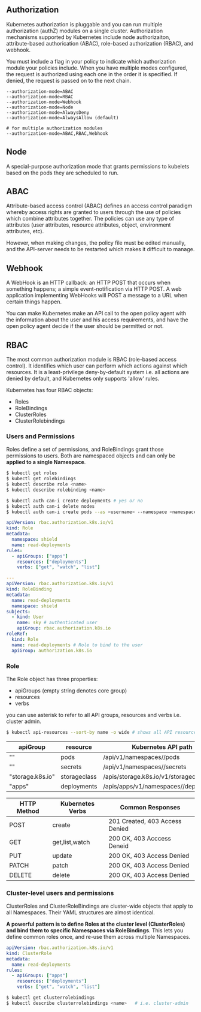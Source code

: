 ## Authorization

Kubernetes authorization is pluggable and you can run multiple authorization (authZ) modules on a single cluster. Authorization mechanisms supported by Kubernetes include node authorizaiton, attribute-based authorication (ABAC), role-based authorization (RBAC), and webhook.

You must include a flag in your policy to indicate which authorization module your policies include. When you have multiple modes configured, the request is authorized using each one in the order it is specified. If denied, the request is passed on to the next chain.

```
--authorization-mode=ABAC
--authorization-mode=RBAC
--authorization-mode=Webhook
--authorization-mode=Node
--authorization-mode=AlwaysDeny
--authorization-mode=AlwaysAllow (default)

# for multiple authorization modules
--authorization-mode=ABAC,RBAC,Webhook
```

## Node

A special-purpose authorization mode that grants permissions to kubelets based on the pods they are scheduled to run.

## ABAC

Attribute-based access control (ABAC) defines an access control paradigm whereby access rights are granted to users through the use of policies which combine attributes together. The policies can use any type of attributes (user attributes, resource attributes, object, environment attributes, etc).

However, when making changes, the policy file must be edited manually, and the API-server needs to be restarted which makes it difficult to manage.

## Webhook

A WebHook is an HTTP callback: an HTTP POST that occurs when something happens; a simple event-notification via HTTP POST. A web application implementing WebHooks will POST a message to a URL when certain things happen.

You can make Kubernetes make an API call to the open policy agent with the information about the user and his access requirements, and have the open policy agent decide if the user should be permitted or not.

## RBAC

The most common authorization module is RBAC (role-based access control). It identifies which user can perform which actions against which resources. It is a least-privilege deny-by-default system i.e. all actions are denied by default, and Kubernetes only supports 'allow' rules.

Kubernetes has four RBAC objects:

- Roles
- RoleBindings
- ClusterRoles
- ClusterRolebindings

### Users and Permissions

Roles define a set of permissions, and RoleBindings grant those permissions to users. Both are namespaced objects and can only be **applied to a single Namespace**.

```bash
$ kubectl get roles
$ kubectl get rolebindings
$ kubectl describe role <name>
$ kubectl describe rolebinding <name>
```

```bash
$ kubectl auth can-i create deployments # yes or no
$ kubectl auth can-i delete nodes
$ kubectl auth can-i create pods --as <username> --namespace <namespace>
```

```yaml
apiVersion: rbac.authorization.k8s.io/v1
kind: Role
metadata:
  namespace: shield
  name: read-deployments
rules:
  - apiGroups: ["apps"]
    resources: ["deployments"]
    verbs: ["get", "watch", "list"]

---
apiVersion: rbac.authorization.k8s.io/v1
kind: RoleBinding
metadata:
  name: read-deployments
  namespace: shield
subjects:
  - kind: User
    name: sky # authenticated user
    apiGroup: rbac.authorization.k8s.io
roleRef:
  kind: Role
  name: read-deployments # Role to bind to the user
  apiGroup: authorization.k8s.io
```

### Role

The Role object has three properties:

- apiGroups (empty string denotes core group)
- resources
- verbs

you can use asterisk to refer to all API groups, resources and verbs i.e. cluster admin.

```bash
$ kubectl api-resources --sort-by name -o wide # shows all API resources
```

| apiGroup         | resource     | Kubernetes API path                              |
| ---------------- | ------------ | ------------------------------------------------ |
| ""               | pods         | /api/v1/namespaces/<namespace>/pods              |
| ""               | secrets      | /api/v1/namespaces/<namespace>/secrets           |
| "storage.k8s.io" | storageclass | /apis/storage.k8s.io/v1/storageclasses           |
| "apps"           | deployments  | /apis/apps/v1/namespaces/<namespace>/deployments |

| HTTP Method | Kubernetes Verbs | Common Responses               |
| ----------- | ---------------- | ------------------------------ |
| POST        | create           | 201 Created, 403 Access Denied |
| GET         | get,list,watch   | 200 OK, 403 Acccess Deneid     |
| PUT         | update           | 200 OK, 403 Access Denied      |
| PATCH       | patch            | 200 OK, 403 Access Denied      |
| DELETE      | delete           | 200 OK, 403 Access Denied      |

### Cluster-level users and permissions

ClusterRoles and ClusterRoleBindings are cluster-wide objects that apply to all Namespaces. Their YAML structures are almost identical.

**A powerful pattern is to define Roles at the cluster level (ClusterRoles) and bind them to specific Namespaces via RoleBindings**. This lets you define common roles once, and re-use them across multiple Namespaces.

```yaml
apiVersion: rbac.authorization.k8s.io/v1
kind: ClusterRole
metadata:
  name: read-deployments
rules:
  - apiGroups: ["apps"]
    resources: ["deployments"]
    verbs: ["get", "watch", "list"]
```

```bash
$ kubectl get clusterrolebindings
$ kubectl describe clusterrolebindings <name>   # i.e. cluster-admin
```
